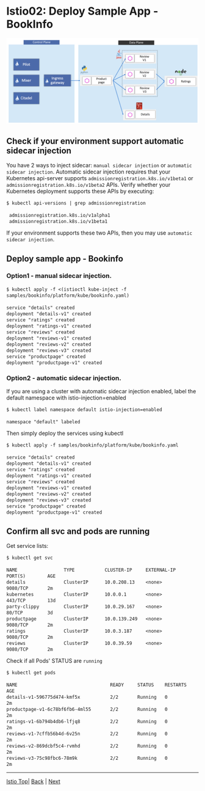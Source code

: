 # Istio02: Deploy Sample App - BookInfo

![](../assets/istio-bookinfo-app.png)

## Check if  your environment support automatic sidecar injection

You have 2 ways to inject sidecar: `manual sidecar injection` or `automatic sidecar injection`. 
 Automatic sidecar injection requires that your Kubernetes api-server supports `admissionregistration.k8s.io/v1beta1` or `admissionregistration.k8s.io/v1beta2` APIs. Verify whether your Kubernetes deployment supports these APIs by  executing:

```
$ kubectl api-versions | grep admissionregistration

 admissionregistration.k8s.io/v1alpha1
 admissionregistration.k8s.io/v1beta1
```

If your environment supports these two APIs, then you may use `automatic sidecar injection`. 

## Deploy sample app - Bookinfo
### Option1 - manual sidecar injection.
```
$ kubectl apply -f <(istioctl kube-inject -f samples/bookinfo/platform/kube/bookinfo.yaml)

service "details" created
deployment "details-v1" created
service "ratings" created
deployment "ratings-v1" created
service "reviews" created
deployment "reviews-v1" created
deployment "reviews-v2" created
deployment "reviews-v3" created
service "productpage" created
deployment "productpage-v1" created
```

### Option2 - automatic  sidecar injection.
If you are using a cluster with automatic sidecar injection enabled, label the default namespace with istio-injection=enabled

```
$ kubectl label namespace default istio-injection=enabled

namespace "default" labeled
```

Then simply deploy the services using kubectl
```
$ kubectl apply -f samples/bookinfo/platform/kube/bookinfo.yaml

service "details" created
deployment "details-v1" created
service "ratings" created
deployment "ratings-v1" created
service "reviews" created
deployment "reviews-v1" created
deployment "reviews-v2" created
deployment "reviews-v3" created
service "productpage" created
deployment "productpage-v1" created
```

## Confirm all svc and pods are running

Get service lists:
```
$ kubectl get svc

NAME                 TYPE           CLUSTER-IP     EXTERNAL-IP    PORT(S)        AGE
details              ClusterIP      10.0.208.13    <none>         9080/TCP       2m
kubernetes           ClusterIP      10.0.0.1       <none>         443/TCP        13d
party-clippy         ClusterIP      10.0.29.167    <none>         80/TCP         3d
productpage          ClusterIP      10.0.139.249   <none>         9080/TCP       2m
ratings              ClusterIP      10.0.3.187     <none>         9080/TCP       2m
reviews              ClusterIP      10.0.39.59     <none>         9080/TCP       2m
```

Check if all Pods' STATUS are `running`
```
$ kubectl get pods

NAME                                  READY     STATUS    RESTARTS   AGE
details-v1-596775d474-kmf5x           2/2       Running   0          2m
productpage-v1-6c78bf6fb6-4ml55       2/2       Running   0          2m
ratings-v1-6b794b4db6-lfjq8           2/2       Running   0          2m
reviews-v1-7cffb56b4d-6v25n           2/2       Running   0          2m
reviews-v2-869dcbf5c4-rvmhd           2/2       Running   0          2m
reviews-v3-75c98fbc6-78m9k            2/2       Running   0          2m
```


---
[Istio Top](aks-202-istio-top.md)| [Back](istio-01-setup.md) | [Next](istio-03-ingress-gateway.md)
